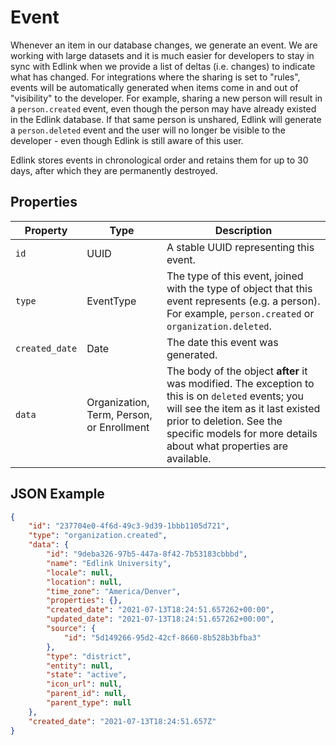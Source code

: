 # Event

Whenever an item in our database changes, we generate an event. We are working with large datasets and it is much easier for developers to stay in sync with Edlink when we provide a list of deltas (i.e. changes) to indicate what has changed. For integrations where the sharing is set to "rules", events will be automatically generated when items come in and out of "visibility" to the developer. For example, sharing a new person will result in a `person.created` event, even though the person may have already existed in the Edlink database. If that same person is unshared, Edlink will generate a `person.deleted` event and the user will no longer be visible to the developer - even though Edlink is still aware of this user.

Edlink stores events in chronological order and retains them for up to 30 days, after which they are permanently destroyed.

## Properties

| Property | Type | Description |
|---|---|---|
| `id` | UUID | A stable UUID representing this event. |
| `type` | EventType | The type of this event, joined with the type of object that this event represents (e.g. a person). For example, `person.created` or `organization.deleted`. |
| `created_date` | Date | The date this event was generated. |
| `data` | Organization, Term, Person, or Enrollment | The body of the object **after** it was modified. The exception to this is on `deleted` events; you will see the item as it last existed prior to deletion. See the specific models for more details about what properties are available. |

## JSON Example
```json
{
    "id": "237704e0-4f6d-49c3-9d39-1bbb1105d721",
    "type": "organization.created",
    "data": {
        "id": "9deba326-97b5-447a-8f42-7b53183cbbbd",
        "name": "Edlink University",
        "locale": null,
        "location": null,
        "time_zone": "America/Denver",
        "properties": {},
        "created_date": "2021-07-13T18:24:51.657262+00:00",
        "updated_date": "2021-07-13T18:24:51.657262+00:00",
        "source": {
            "id": "5d149266-95d2-42cf-8660-8b528b3bfba3"
        },
        "type": "district",
        "entity": null,
        "state": "active",
        "icon_url": null,
        "parent_id": null,
        "parent_type": null
    },
    "created_date": "2021-07-13T18:24:51.657Z"
}
```
